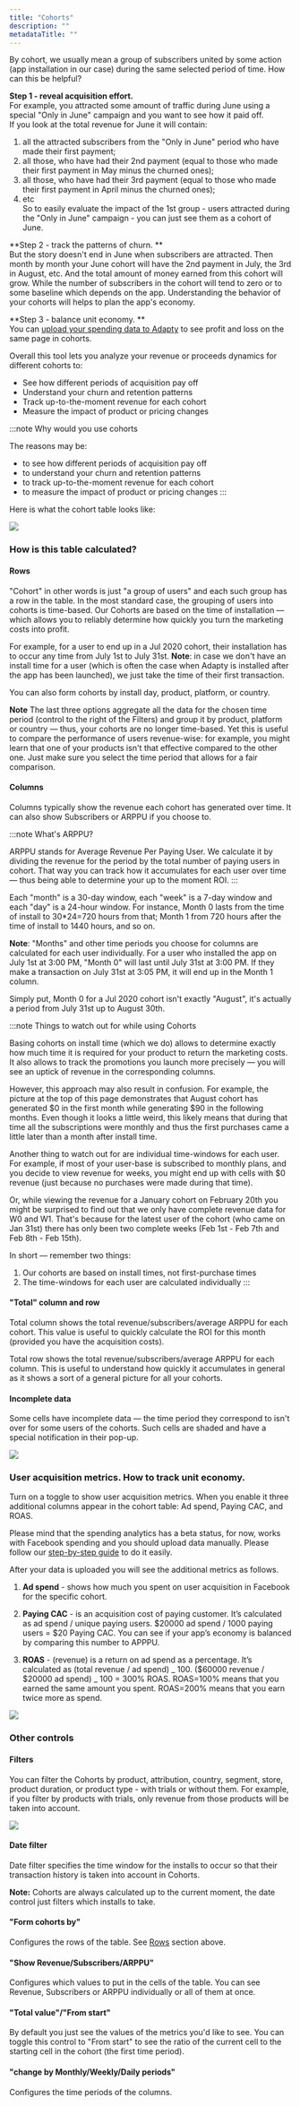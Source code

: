 ```yaml
---
title: "Cohorts"
description: ""
metadataTitle: ""
---
```


By cohort, we usually mean a group of subscribers united by some action (app installation in our case) during the same selected period of time. How can this be helpful? 

**Step 1 - reveal acquisition effort.**  
For example, you attracted some amount of traffic during June using a special "Only in June" campaign and you want to see how it paid off.  
If you look at the total revenue for June it will contain: 

1. all the attracted subscribers from the "Only in June" period who have made their first payment;
2. all those, who have had their 2nd payment (equal to those who made their first payment in May minus the churned ones);
3. all those, who have had their 3rd payment (equal to those who made their first payment in April minus the churned ones);
4. etc  
   So to easily evaluate the impact of the 1st group - users attracted during the "Only in June" campaign - you can just see them as a cohort of June. 

**Step 2 - track the patterns of churn. **  
But the story doesn't end in June when subscribers are attracted. Then month by month your June cohort will have the 2nd payment in July, the 3rd in August, etc. And the total amount of money earned from this cohort will grow. While the number of subscribers in the cohort will tend to zero or to some baseline which depends on the app. Understanding the behavior of your cohorts will helps to plan the app's economy. 

**Step 3 - balance unit economy. **  
You can [upload your spending data to Adapty](https://docs.adapty.io/docs/how-to-get-spends-data-from-fb-business-manager) to see profit and loss on the same page in cohorts.  

Overall this tool lets you analyze your revenue or proceeds dynamics for different cohorts to:

- See how different periods of acquisition pay off
- Understand your churn and retention patterns
- Track up-to-the-moment revenue for each cohort
- Measure the impact of product or pricing changes

:::note
Why would you use cohorts

The reasons may be:

- to see how different periods of acquisition pay off
- to understand your churn and retention patterns
- to track up-to-the-moment revenue for each cohort
- to measure the impact of product or pricing changes
:::

Here is what the cohort table looks like:


<div style={{ textAlign: 'left' }}>
  <img 
    src="https://files.readme.io/b00fac2-CleanShot_2022-12-21_at_07.14.45.png" 
    style={{ width: 'auto', border: 'none' }}
  />
</div>





### How is this table calculated?

#### Rows

"Cohort" in other words is just "a group of users" and each such group has a row in the table. In the most standard case, the grouping of users into cohorts is time-based. Our Cohorts are based on the time of installation — which allows you to reliably determine how quickly you turn the marketing costs into profit.

For example, for a user to end up in a Jul 2020 cohort, their installation has to occur any time from July 1st to July 31st. **Note**: in case we don't have an install time for a user (which is often the case when Adapty is installed after the app has been launched), we just take the time of their first transaction.

You can also form cohorts by install day, product, platform, or country.

**Note** The last three options aggregate all the data for the chosen time period (control to the right of the Filters) and group it by product, platform or country — thus, your cohorts are no longer time-based. Yet this is useful to compare the performance of users revenue-wise: for example, you might learn that one of your products isn't that effective compared to the other one. Just make sure you select the time period that allows for a fair comparison.

#### Columns

Columns typically show the revenue each cohort has generated over time. It can also show Subscribers or ARPPU if you choose to.

:::note
What's ARPPU?

ARPPU stands for Average Revenue Per Paying User. We calculate it by dividing the revenue for the period by the total number of paying users in cohort. That way you can track how it accumulates for each user over time — thus being able to determine your up to the moment ROI.
:::

Each "month" is a 30-day window, each "week" is a 7-day window and each "day" is a 24-hour window. For instance, Month 0 lasts from the time of install to 30\*24=720 hours from that; Month 1 from 720 hours after the time of install to 1440 hours, and so on.

**Note**: "Months" and other time periods you choose for columns are calculated for each user individually. For a user who installed the app on July 1st at 3:00 PM, "Month 0" will last until July 31st at 3:00 PM. If they make a transaction on July 31st at 3:05 PM, it will end up in the Month 1 column.

Simply put, Month 0 for a Jul 2020 cohort isn't exactly "August", it's actually a period from July 31st up to August 30th.

:::note
Things to watch out for while using Cohorts

Basing cohorts on install time (which we do) allows to determine exactly how much time it is required for your product to return the marketing costs. It also allows to track the promotions you launch more precisely — you will see an uptick of revenue in the corresponding columns.

However, this approach may also result in confusion. For example, the picture at the top of this page demonstrates that August cohort has generated $0 in the first month while generating $90 in the following months. Even though it looks a little weird, this likely means that during that time all the subscriptions were monthly and thus the first purchases came a little later than a month after install time.

Another thing to watch out for are individual time-windows for each user. For example, if most of your user-base is subscribed to monthly plans, and you decide to view revenue for weeks, you might end up with cells with $0 revenue (just because no purchases were made during that time).

Or, while viewing the revenue for a January cohort on February 20th you might be surprised to find out that we only have complete revenue data for W0 and W1. That's because for the latest user of the cohort (who came on Jan 31st) there has only been two complete weeks (Feb 1st - Feb 7th and Feb 8th - Feb 15th).

In short — remember two things:

1. Our cohorts are based on install times, not first-purchase times
2. The time-windows for each user are calculated individually
:::

#### "Total" column and row

Total column shows the total revenue/subscribers/average ARPPU for each cohort. This value is useful to quickly calculate the ROI for this month (provided you have the acquisition costs).

Total row shows the total revenue/subscribers/average ARPPU for each column. This is useful to understand how quickly it accumulates in general as it shows a sort of a general picture for all your cohorts.

#### Incomplete data

Some cells have incomplete data — the time period they correspond to isn't over for some users of the cohorts. Such cells are shaded and have a special notification in their pop-up.


<div style={{ textAlign: 'left' }}>
  <img 
    src="https://files.readme.io/d531c66-CleanShot_2022-12-21_at_16.27.00.png" 
    style={{ width: 'smart', border: 'none' }}
  />
</div>





### User acquisition metrics. How to track unit economy.

Turn on a toggle to show user acquisition metrics. When you enable it three additional columns appear in the cohort table: Ad spend, Paying CAC, and ROAS. 

Please mind that the spending analytics has a beta status, for now, works with Facebook spending and you should upload data manually. Please follow our [step-by-step guide](https://docs.adapty.io/docs/how-to-get-spends-data-from-fb-business-manager) to do it easily. 

After your data is uploaded you will see the additional metrics as follows.

1. **Ad spend** - shows how much you spent on user acquisition in Facebook for the specific cohort.

2. **Paying CAC** - is an acquisition cost of paying customer. It’s calculated as ad spend / unique paying users. $20000 ad spend / 1000 paying users = $20 Paying CAC. You can see if your app’s economy is balanced by comparing this number to APPPU.

3. **ROAS** - (revenue) is a return on ad spend as a percentage. It’s calculated as (total revenue / ad spend) _ 100. ($60000 revenue / $20000 ad spend) _ 100 = 300% ROAS. ROAS=100% means that you earned the same amount you spent. ROAS=200% means that you earn twice more as spend.


<div style={{ textAlign: 'left' }}>
  <img 
    src="https://files.readme.io/6fc260c-CleanShot_2022-12-21_at_16.31.45_2.png" 
    style={{ width: 'auto', border: 'none' }}
  />
</div>





### Other controls

#### Filters

You can filter the Cohorts by product, attribution, country, segment, store, product duration, or product type - with trials or without them. For example, if you filter by products with trials, only revenue from those products will be taken into account.


<div style={{ textAlign: 'left' }}>
  <img 
    src="https://files.readme.io/602c3db-CleanShot_2022-12-21_at_16.53.50.png" 
    style={{ width: 'auto', border: 'none' }}
  />
</div>





#### Date filter

Date filter specifies the time window for the installs to occur so that their transaction history is taken into account in Cohorts. 

**Note:** Cohorts are always calculated up to the current moment, the date control just filters which installs to take.

#### "Form cohorts by"

Configures the rows of the table. See [Rows](https://adaptyteam.readme.io/docs/cohorts#rows) section above.

#### "Show Revenue/Subscribers/ARPPU"

Configures which values to put in the cells of the table. You can see Revenue, Subscribers or ARPPU individually or all of them at once.

#### "Total value"/"From start"

By default you just see the values of the metrics you'd like to see. You can toggle this control to "From start" to see the ratio of the current cell to the starting cell in the cohort (the first time period).

#### "change by Monthly/Weekly/Daily periods"

Configures the time periods of the columns.